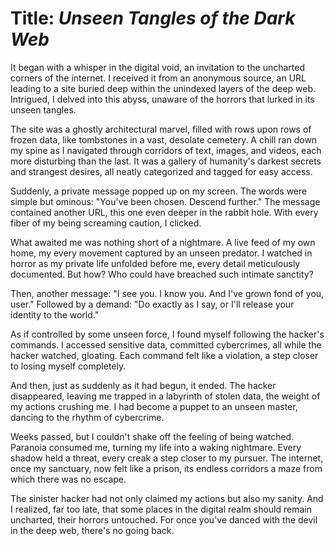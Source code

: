 # Title: *Unseen Tangles of the Dark Web*

It began with a whisper in the digital void, an invitation to the uncharted corners of the internet. I received it from an anonymous source, an URL leading to a site buried deep within the unindexed layers of the deep web. Intrigued, I delved into this abyss, unaware of the horrors that lurked in its unseen tangles.

The site was a ghostly architectural marvel, filled with rows upon rows of frozen data, like tombstones in a vast, desolate cemetery. A chill ran down my spine as I navigated through corridors of text, images, and videos, each more disturbing than the last. It was a gallery of humanity's darkest secrets and strangest desires, all neatly categorized and tagged for easy access.

Suddenly, a private message popped up on my screen. The words were simple but ominous: "You've been chosen. Descend further." The message contained another URL, this one even deeper in the rabbit hole. With every fiber of my being screaming caution, I clicked.

What awaited me was nothing short of a nightmare. A live feed of my own home, my every movement captured by an unseen predator. I watched in horror as my private life unfolded before me, every detail meticulously documented. But how? Who could have breached such intimate sanctity?

Then, another message: "I see you. I know you. And I've grown fond of you, user." Followed by a demand: "Do exactly as I say, or I'll release your identity to the world."

As if controlled by some unseen force, I found myself following the hacker's commands. I accessed sensitive data, committed cybercrimes, all while the hacker watched, gloating. Each command felt like a violation, a step closer to losing myself completely.

And then, just as suddenly as it had begun, it ended. The hacker disappeared, leaving me trapped in a labyrinth of stolen data, the weight of my actions crushing me. I had become a puppet to an unseen master, dancing to the rhythm of cybercrime.

Weeks passed, but I couldn't shake off the feeling of being watched. Paranoia consumed me, turning my life into a waking nightmare. Every shadow held a threat, every creak a step closer to my pursuer. The internet, once my sanctuary, now felt like a prison, its endless corridors a maze from which there was no escape.

The sinister hacker had not only claimed my actions but also my sanity. And I realized, far too late, that some places in the digital realm should remain uncharted, their horrors untouched. For once you've danced with the devil in the deep web, there's no going back.